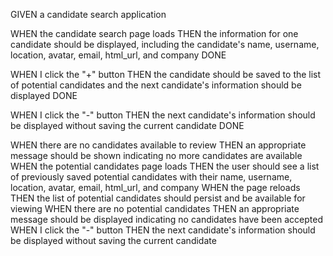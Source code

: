 GIVEN a candidate search application

WHEN the candidate search page loads
THEN the information for one candidate should be displayed, including the candidate's name, username, location, avatar, email, html_url, and company
DONE

WHEN I click the "+" button
THEN the candidate should be saved to the list of potential candidates and the next candidate's information should be displayed
DONE

WHEN I click the "-" button
THEN the next candidate's information should be displayed without saving the current candidate
DONE

WHEN there are no candidates available to review
THEN an appropriate message should be shown indicating no more candidates are available
WHEN the potential candidates page loads
THEN the user should see a list of previously saved potential candidates with their name, username, location, avatar, email, html_url, and company
WHEN the page reloads
THEN the list of potential candidates should persist and be available for viewing
WHEN there are no potential candidates
THEN an appropriate message should be displayed indicating no candidates have been accepted
WHEN I click the "-" button
THEN the next candidate's information should be displayed without saving the current candidate